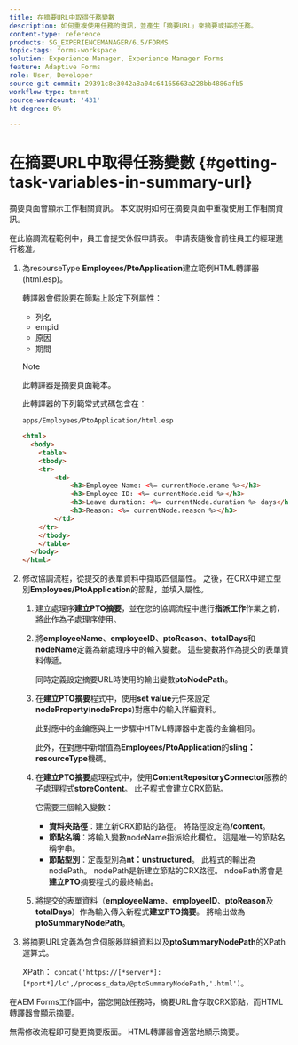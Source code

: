 ```yaml
---
title: 在摘要URL中取得任務變數
description: 如何重複使用任務的資訊，並產生「摘要URL」來摘要或描述任務。
content-type: reference
products: SG_EXPERIENCEMANAGER/6.5/FORMS
topic-tags: forms-workspace
solution: Experience Manager, Experience Manager Forms
feature: Adaptive Forms
role: User, Developer
source-git-commit: 29391c8e3042a8a04c64165663a228bb4886afb5
workflow-type: tm+mt
source-wordcount: '431'
ht-degree: 0%

---
```


# 在摘要URL中取得任務變數 {#getting-task-variables-in-summary-url}

摘要頁面會顯示工作相關資訊。 本文說明如何在摘要頁面中重複使用工作相關資訊。

在此協調流程範例中，員工會提交休假申請表。 申請表隨後會前往員工的經理進行核准。

1. 為resourseType **Employees/PtoApplication**&#x200B;建立範例HTML轉譯器(html.esp)。

   轉譯器會假設要在節點上設定下列屬性：

   * 列名
   * empid
   * 原因
   * 期間

   >[!NOTE]
   >
   >此轉譯器是摘要頁面範本。

   此轉譯器的下列範常式式碼包含在：

   `apps/Employees/PtoApplication/html.esp`

   ```html
   <html>
     <body>
       <table>
       <tbody>
       <tr>
           <td>
               <h3>Employee Name: <%= currentNode.ename %></h3>
               <h3>Employee ID: <%= currentNode.eid %></h3>
               <h3>Leave duration: <%= currentNode.duration %> days</h3>
               <h3>Reason: <%= currentNode.reason %></h3>
           </td>
       </tr>
       </tbody>
       </table>
     </body>
   </html>
   ```

1. 修改協調流程，從提交的表單資料中擷取四個屬性。 之後，在CRX中建立型別&#x200B;**Employees/PtoApplication**&#x200B;的節點，並填入屬性。

   1. 建立處理序&#x200B;**建立PTO摘要**，並在您的協調流程中進行&#x200B;**指派工作**&#x200B;作業之前，將此作為子處理序使用。
   1. 將&#x200B;**employeeName**、**employeeID**、**ptoReason**、**totalDays**&#x200B;和&#x200B;**nodeName**&#x200B;定義為新處理序中的輸入變數。 這些變數將作為提交的表單資料傳遞。

      同時定義設定摘要URL時使用的輸出變數&#x200B;**ptoNodePath**。

   1. 在&#x200B;**建立PTO摘要**&#x200B;程式中，使用&#x200B;**set value**&#x200B;元件來設定&#x200B;**nodeProperty**(**nodeProps**)對應中的輸入詳細資料。

      此對應中的金鑰應與上一步驟中HTML轉譯器中定義的金鑰相同。

      此外，在對應中新增值為&#x200B;**Employees/PtoApplication**&#x200B;的&#x200B;**sling：resourceType**&#x200B;機碼。

   1. 在&#x200B;**建立PTO摘要**&#x200B;處理程式中，使用&#x200B;**ContentRepositoryConnector**&#x200B;服務的子處理程式&#x200B;**storeContent**。 此子程式會建立CRX節點。

      它需要三個輸入變數：

      * **資料夾路徑**：建立新CRX節點的路徑。 將路徑設定為&#x200B;**/content**。
      * **節點名稱**：將輸入變數nodeName指派給此欄位。 這是唯一的節點名稱字串。
      * **節點型別**：定義型別為&#x200B;**nt：unstructured**。 此程式的輸出為nodePath。 nodePath是新建立節點的CRX路徑。 ndoePath將會是&#x200B;**建立PTO**&#x200B;摘要程式的最終輸出。

   1. 將提交的表單資料（**employeeName**、**employeeID**、**ptoReason**&#x200B;及&#x200B;**totalDays**）作為輸入傳入新程式&#x200B;**建立PTO摘要**。 將輸出做為&#x200B;**ptoSummaryNodePath**。

1. 將摘要URL定義為包含伺服器詳細資料以及&#x200B;**ptoSummaryNodePath**&#x200B;的XPath運算式。

   XPath： `concat('https://[*server*]:[*port*]/lc',/process_data/@ptoSummaryNodePath,'.html')`。

在AEM Forms工作區中，當您開啟任務時，摘要URL會存取CRX節點，而HTML轉譯器會顯示摘要。

無需修改流程即可變更摘要版面。 HTML轉譯器會適當地顯示摘要。
